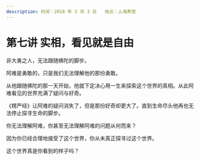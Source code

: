 ```yaml
---
description: 时间：2018 年 3 月 3 日   地点：上海茶馆
---
```


# 第七讲  实相，看见就是自由

非大勇之人，无法跟随佛陀的脚步。

阿难是勇敢的，只是我们无法理解他的那份勇敢。

从他跟随佛陀的那一天开始，他就下定决心用一生来探索这个世界的真相。从此阿难看见的世界充满了疑问与好奇。

《楞严经》让阿难的疑问消失了，但是那份好奇却更大了。直到生命尽头他再也无法停止探寻生命的脚步。

你无法理解阿难，你甚至无法理解阿难的问题从何而来？

因为你已经合理地接受了这个世界，你从未真正探寻过这个世界。

这个世界真是你看到的样子吗？

